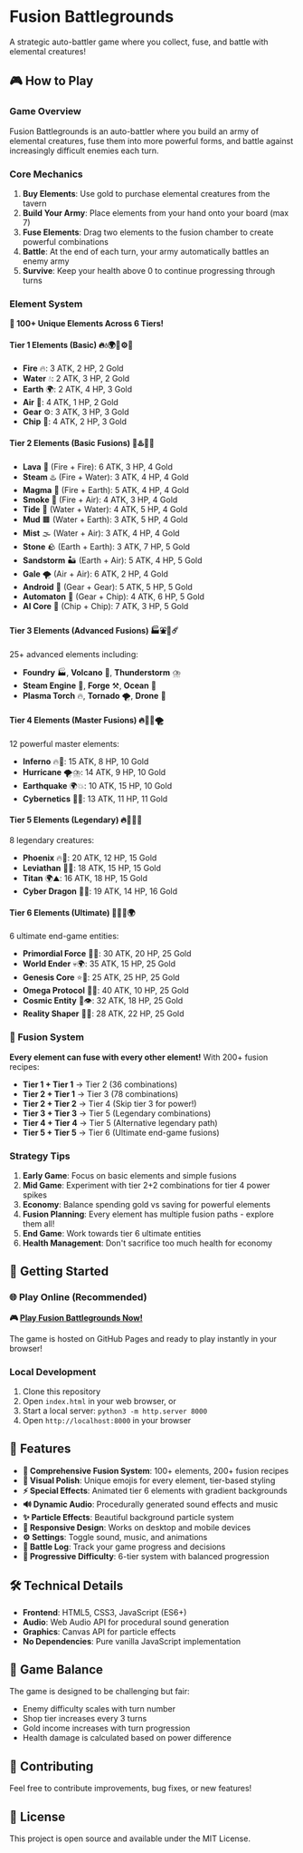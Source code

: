 # Fusion Battlegrounds

A strategic auto-battler game where you collect, fuse, and battle with elemental creatures!

## 🎮 How to Play

### Game Overview
Fusion Battlegrounds is an auto-battler where you build an army of elemental creatures, fuse them into more powerful forms, and battle against increasingly difficult enemies each turn.

### Core Mechanics

1. **Buy Elements**: Use gold to purchase elemental creatures from the tavern
2. **Build Your Army**: Place elements from your hand onto your board (max 7)
3. **Fuse Elements**: Drag two elements to the fusion chamber to create powerful combinations
4. **Battle**: At the end of each turn, your army automatically battles an enemy army
5. **Survive**: Keep your health above 0 to continue progressing through turns

### Element System

**🎯 100+ Unique Elements Across 6 Tiers!**

#### Tier 1 Elements (Basic) 🔥💧🌍💨⚙️💾
- **Fire** 🔥: 3 ATK, 2 HP, 2 Gold
- **Water** 💧: 2 ATK, 3 HP, 2 Gold
- **Earth** 🌍: 2 ATK, 4 HP, 3 Gold
- **Air** 💨: 4 ATK, 1 HP, 2 Gold
- **Gear** ⚙️: 3 ATK, 3 HP, 3 Gold
- **Chip** 💾: 4 ATK, 2 HP, 3 Gold

#### Tier 2 Elements (Basic Fusions) 🌋♨️🗻💨
- **Lava** 🌋 (Fire + Fire): 6 ATK, 3 HP, 4 Gold
- **Steam** ♨️ (Fire + Water): 3 ATK, 4 HP, 4 Gold
- **Magma** 🗻 (Fire + Earth): 5 ATK, 4 HP, 4 Gold
- **Smoke** 💨 (Fire + Air): 4 ATK, 3 HP, 4 Gold
- **Tide** 🌊 (Water + Water): 4 ATK, 5 HP, 4 Gold
- **Mud** 🟫 (Water + Earth): 3 ATK, 5 HP, 4 Gold
- **Mist** 🌫️ (Water + Air): 3 ATK, 4 HP, 4 Gold
- **Stone** 🪨 (Earth + Earth): 3 ATK, 7 HP, 5 Gold
- **Sandstorm** 🏜️ (Earth + Air): 5 ATK, 4 HP, 5 Gold
- **Gale** 🌪️ (Air + Air): 6 ATK, 2 HP, 4 Gold
- **Android** 🤖 (Gear + Gear): 5 ATK, 5 HP, 5 Gold
- **Automaton** 🦾 (Gear + Chip): 4 ATK, 6 HP, 5 Gold
- **AI Core** 🧠 (Chip + Chip): 7 ATK, 3 HP, 5 Gold

#### Tier 3 Elements (Advanced Fusions) 🏭⛲🌋☄️
25+ advanced elements including:
- **Foundry** 🏭, **Volcano** 🌋, **Thunderstorm** ⛈️
- **Steam Engine** 🚂, **Forge** ⚒️, **Ocean** 🌊
- **Plasma Torch** 🔥, **Tornado** 🌪️, **Drone** 🚁

#### Tier 4 Elements (Master Fusions) 🔥🌋🌊🌪️
12 powerful master elements:
- **Inferno** 🔥🌋: 15 ATK, 8 HP, 10 Gold
- **Hurricane** 🌪️⛈️: 14 ATK, 9 HP, 10 Gold
- **Earthquake** 🌍💥: 10 ATK, 15 HP, 10 Gold
- **Cybernetics** 🤖🧠: 13 ATK, 11 HP, 11 Gold

#### Tier 5 Elements (Legendary) 🔥🦅🌊🐉
8 legendary creatures:
- **Phoenix** 🔥🦅: 20 ATK, 12 HP, 15 Gold
- **Leviathan** 🌊🐉: 18 ATK, 15 HP, 15 Gold
- **Titan** 🌍⛰️: 16 ATK, 18 HP, 15 Gold
- **Cyber Dragon** 🤖🐉: 19 ATK, 14 HP, 16 Gold

#### Tier 6 Elements (Ultimate) 🌌💫💀🌍
6 ultimate end-game entities:
- **Primordial Force** 🌌💫: 30 ATK, 20 HP, 25 Gold
- **World Ender** 💀🌍: 35 ATK, 15 HP, 25 Gold
- **Genesis Core** ⭐🌟: 25 ATK, 25 HP, 25 Gold
- **Omega Protocol** 🤖👑: 40 ATK, 10 HP, 25 Gold
- **Cosmic Entity** 🌌👁️: 32 ATK, 18 HP, 25 Gold
- **Reality Shaper** 🔮🌟: 28 ATK, 22 HP, 25 Gold

### 🧪 Fusion System

**Every element can fuse with every other element!** With 200+ fusion recipes:

- **Tier 1 + Tier 1** → Tier 2 (36 combinations)
- **Tier 2 + Tier 1** → Tier 3 (78 combinations)
- **Tier 2 + Tier 2** → Tier 4 (Skip tier 3 for power!)
- **Tier 3 + Tier 3** → Tier 5 (Legendary combinations)
- **Tier 4 + Tier 4** → Tier 5 (Alternative legendary path)
- **Tier 5 + Tier 5** → Tier 6 (Ultimate end-game fusions)

### Strategy Tips

1. **Early Game**: Focus on basic elements and simple fusions
2. **Mid Game**: Experiment with tier 2+2 combinations for tier 4 power spikes
3. **Economy**: Balance spending gold vs saving for powerful elements
4. **Fusion Planning**: Every element has multiple fusion paths - explore them all!
5. **End Game**: Work towards tier 6 ultimate entities
6. **Health Management**: Don't sacrifice too much health for economy

## 🚀 Getting Started

### 🌐 Play Online (Recommended)
**🎮 [Play Fusion Battlegrounds Now!](https://asgervitus.github.io/elementalbattlegrounds/)**

The game is hosted on GitHub Pages and ready to play instantly in your browser!

### Local Development
1. Clone this repository
2. Open `index.html` in your web browser, or
3. Start a local server: `python3 -m http.server 8000`
4. Open `http://localhost:8000` in your browser

## 🎵 Features

- **🧪 Comprehensive Fusion System**: 100+ elements, 200+ fusion recipes
- **🎨 Visual Polish**: Unique emojis for every element, tier-based styling
- **⚡ Special Effects**: Animated tier 6 elements with gradient backgrounds
- **🔊 Dynamic Audio**: Procedurally generated sound effects and music
- **✨ Particle Effects**: Beautiful background particle system
- **📱 Responsive Design**: Works on desktop and mobile devices
- **⚙️ Settings**: Toggle sound, music, and animations
- **📜 Battle Log**: Track your game progress and decisions
- **🎯 Progressive Difficulty**: 6-tier system with balanced progression

## 🛠️ Technical Details

- **Frontend**: HTML5, CSS3, JavaScript (ES6+)
- **Audio**: Web Audio API for procedural sound generation
- **Graphics**: Canvas API for particle effects
- **No Dependencies**: Pure vanilla JavaScript implementation

## 🎯 Game Balance

The game is designed to be challenging but fair:
- Enemy difficulty scales with turn number
- Shop tier increases every 3 turns
- Gold income increases with turn progression
- Health damage is calculated based on power difference

## 🤝 Contributing

Feel free to contribute improvements, bug fixes, or new features!

## 📄 License

This project is open source and available under the MIT License.
